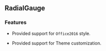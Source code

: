 ## RadialGauge

### Features


* Provided support for `Office2016` style.

* Provided support for Theme customization.